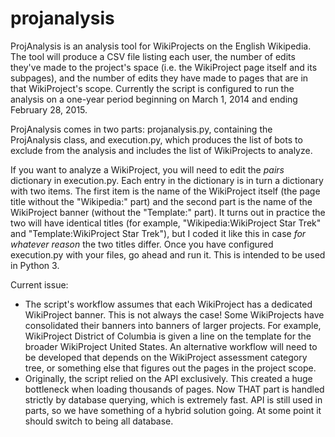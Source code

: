 # projanalysis
ProjAnalysis is an analysis tool for WikiProjects on the English Wikipedia. The tool will produce a CSV file listing each user,
the number of edits they've made to the project's space (i.e. the WikiProject page itself and its subpages), and the number of
edits they have made to pages that are in that WikiProject's scope. Currently the script is configured to run the analysis on
a one-year period beginning on March 1, 2014 and ending February 28, 2015.

ProjAnalysis comes in two parts: projanalysis.py, containing the ProjAnalysis class, and execution.py, which produces the list
of bots to exclude from the analysis and includes the list of WikiProjects to analyze.

If you want to analyze a WikiProject, you will need to edit the *pairs* dictionary in execution.py. Each entry in the dictionary
is in turn a dictionary with two items. The first item is the name of the WikiProject itself (the page title without the
"Wikipedia:" part) and the second part is the name of the WikiProject banner (without the "Template:" part). It turns out in
practice the two will have identical titles (for example, "Wikipedia:WikiProject Star Trek" and "Template:WikiProject Star
Trek"), but I coded it like this in case *for whatever reason* the two titles differ. Once you have configured execution.py with
your files, go ahead and run it. This is intended to be used in Python 3.

Current issue:

* The script's workflow assumes that each WikiProject has a dedicated WikiProject banner. This is not always the case! Some
  WikiProjects have consolidated their banners into banners of larger projects. For example, WikiProject District of Columbia
  is given a line on the template for the broader WikiProject United States. An alternative workflow will need to be developed
  that depends on the WikiProject assessment category tree, or something else that figures out the pages in the project scope.
* Originally, the script relied on the API exclusively. This created a huge bottleneck when loading thousands of pages. Now THAT   part is handled strictly by database querying, which is extremely fast. API is still used in parts, so we have something of a   hybrid solution going. At some point it should switch to being all database.
